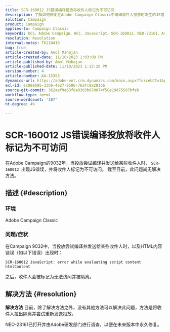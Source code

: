 ```yaml
---
title: SCR-160012 JS错误编译投放将收件人标记为不可访问
description: 了解如何修复在Adobe Campaign Classic中编译收件人投放时发生的JS错误。 目前尚无此问题的解决方法。
solution: Campaign
product: Campaign
applies-to: Campaign Classic
keywords: KCS、Adobe Campaign、ACC、Javascript、SCR-160012、NEO-23161、Adobe Campaign Classic、错误、编译收件人的投放，收件人标记为不可访问
resolution: Resolution
internal-notes: TK210418
bug: true
article-created-by: Amol Mahajan
article-created-date: 11/10/2023 1:03:08 PM
article-published-by: Amol Mahajan
article-published-date: 11/10/2023 1:13:20 PM
version-number: 4
article-number: KA-15353
dynamics-url: https://adobe-ent.crm.dynamics.com/main.aspx?forceUCI=1&pagetype=entityrecord&etn=knowledgearticle&id=df5c777b-c97f-ee11-8179-6045bd006b25
exl-id: ec888695-33b6-4e27-9506-76afc8a281b6
source-git-commit: 362aef9e63f8a0303b670074f58e19d75587bfeb
workflow-type: tm+mt
source-wordcount: '187'
ht-degree: 4%

---
```


# SCR-160012 JS错误编译投放将收件人标记为不可访问


在Adobe Campaign的9032年，当投放尝试编译并发送给某些收件人时， `SCR-160012 `出现JS错误，并将收件人标记为不可访问。 截至目前，此问题尚无解决方法。

## 描述 {#description}


### <b>环境</b>

Adobe Campaign Classic



### <b>问题/症状</b>

在Campaign 9032中，当投放尝试编译并发送给某些收件人时，以及HTML内容错误（如以下错误）出现时：


```
SCR-160012 JavaScript: error while evaluating script content htmlContent
```


之后，收件人会被标记为无法访问并被隔离。


## 解决方法 {#resolution}

<b>解决方法</b>
目前，除了解决方法之外，没有其他方法可以解决此问题，方法是将收件人拉出隔离并尝试重新发送投放。

NEO-23161已打开并由Adobe研发部门进行调查，以便在未来版本中永久修复。
